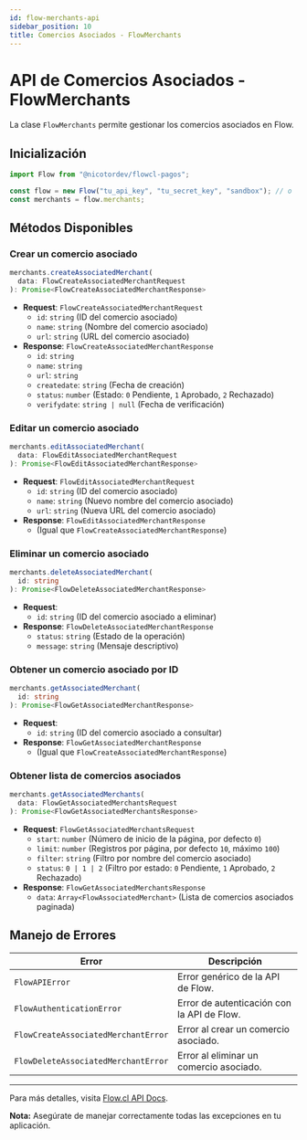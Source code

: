 ```yaml
---
id: flow-merchants-api
sidebar_position: 10
title: Comercios Asociados - FlowMerchants
---
```


# API de Comercios Asociados - FlowMerchants

La clase `FlowMerchants` permite gestionar los comercios asociados en Flow.

## Inicialización

```typescript
import Flow from "@nicotordev/flowcl-pagos";

const flow = new Flow("tu_api_key", "tu_secret_key", "sandbox"); // o 'production'
const merchants = flow.merchants;
```

## Métodos Disponibles

### Crear un comercio asociado

```typescript
merchants.createAssociatedMerchant(
  data: FlowCreateAssociatedMerchantRequest
): Promise<FlowCreateAssociatedMerchantResponse>
```

- **Request**: `FlowCreateAssociatedMerchantRequest`
  - `id`: `string` (ID del comercio asociado)
  - `name`: `string` (Nombre del comercio asociado)
  - `url`: `string` (URL del comercio asociado)
- **Response**: `FlowCreateAssociatedMerchantResponse`
  - `id`: `string`
  - `name`: `string`
  - `url`: `string`
  - `createdate`: `string` (Fecha de creación)
  - `status`: `number` (Estado: `0` Pendiente, `1` Aprobado, `2` Rechazado)
  - `verifydate`: `string | null` (Fecha de verificación)

### Editar un comercio asociado

```typescript
merchants.editAssociatedMerchant(
  data: FlowEditAssociatedMerchantRequest
): Promise<FlowEditAssociatedMerchantResponse>
```

- **Request**: `FlowEditAssociatedMerchantRequest`
  - `id`: `string` (ID del comercio asociado)
  - `name`: `string` (Nuevo nombre del comercio asociado)
  - `url`: `string` (Nueva URL del comercio asociado)
- **Response**: `FlowEditAssociatedMerchantResponse`
  - (Igual que `FlowCreateAssociatedMerchantResponse`)

### Eliminar un comercio asociado

```typescript
merchants.deleteAssociatedMerchant(
  id: string
): Promise<FlowDeleteAssociatedMerchantResponse>
```

- **Request**:
  - `id`: `string` (ID del comercio asociado a eliminar)
- **Response**: `FlowDeleteAssociatedMerchantResponse`
  - `status`: `string` (Estado de la operación)
  - `message`: `string` (Mensaje descriptivo)

### Obtener un comercio asociado por ID

```typescript
merchants.getAssociatedMerchant(
  id: string
): Promise<FlowGetAssociatedMerchantResponse>
```

- **Request**:
  - `id`: `string` (ID del comercio asociado a consultar)
- **Response**: `FlowGetAssociatedMerchantResponse`
  - (Igual que `FlowCreateAssociatedMerchantResponse`)

### Obtener lista de comercios asociados

```typescript
merchants.getAssociatedMerchants(
  data: FlowGetAssociatedMerchantsRequest
): Promise<FlowGetAssociatedMerchantsResponse>
```

- **Request**: `FlowGetAssociatedMerchantsRequest`
  - `start`: `number` (Número de inicio de la página, por defecto `0`)
  - `limit`: `number` (Registros por página, por defecto `10`, máximo `100`)
  - `filter`: `string` (Filtro por nombre del comercio asociado)
  - `status`: `0 | 1 | 2` (Filtro por estado: `0` Pendiente, `1` Aprobado, `2` Rechazado)
- **Response**: `FlowGetAssociatedMerchantsResponse`
  - `data`: `Array<FlowAssociatedMerchant>` (Lista de comercios asociados paginada)

## Manejo de Errores

| Error                                   | Descripción                                        |
|-----------------------------------------|----------------------------------------------------|
| `FlowAPIError`                          | Error genérico de la API de Flow.                 |
| `FlowAuthenticationError`               | Error de autenticación con la API de Flow.        |
| `FlowCreateAssociatedMerchantError`     | Error al crear un comercio asociado.              |
| `FlowDeleteAssociatedMerchantError`     | Error al eliminar un comercio asociado.           |

---

Para más detalles, visita [Flow.cl API Docs](https://www.flow.cl/docs/api.html#tag/merchant).

**Nota:** Asegúrate de manejar correctamente todas las excepciones en tu aplicación.

